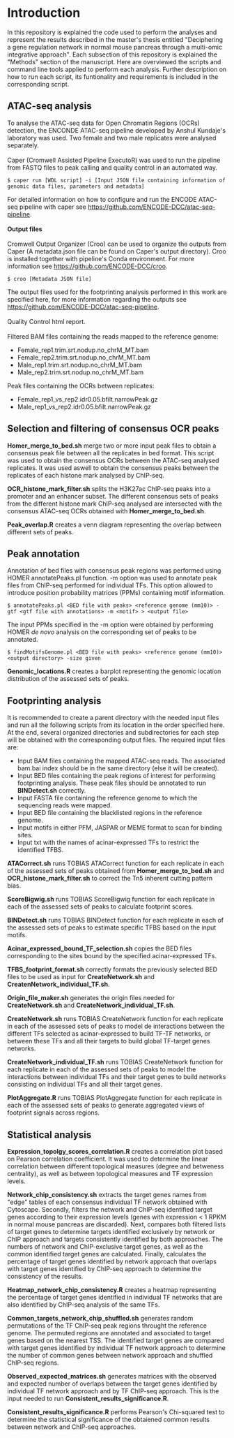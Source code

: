# Introduction

In this repository is explained the code used to perform the analyses and represent the results described in the master's thesis entitled "Deciphering a gene regulation network in normal mouse pancreas through a multi-omic integrative approach". Each subsection of this repository is explained the "Methods" section of the manuscript. Here are overviewed the scripts and command line tools applied to perform each analysis. Further description on how to run each script, its funtionality and requirements is included in the corresponding script.

## ATAC-seq analysis
To analyse the ATAC-seq data for Open Chromatin Regions (OCRs) detection, the ENCONDE ATAC-seq pipeline developed by Anshul Kundaje's laboratory was used. Two female and two male replicates were analysed separately.
<br />
<br />
Caper (Cromwell Assisted Pipeline ExecutoR) was used to run the pipeline from FASTQ files to peak calling and quality control in an automated way.

```
$ caper run [WDL script] -i [Input JSON file containing information of genomic data files, parameters and metadata]
```
For detailed information on how to configure and run the ENCODE ATAC-seq pipeline with caper see https://github.com/ENCODE-DCC/atac-seq-pipeline.
<br />
<br />
**Output files**
<br />
<br />
Cromwell Output Organizer (Croo) can be used to organize the outputs from Caper (A metadata.json file can be found on Caper's output directory). Croo is installed together with pipeline's Conda environment. For more information see https://github.com/ENCODE-DCC/croo.
```
$ croo [Metadata JSON file]
```
The output files used for the footprinting analysis performed in this work are specified here, for more information regarding the outputs see https://github.com/ENCODE-DCC/atac-seq-pipeline. 
<br />
<br />
Quality Control html report.
<br />
<br />
Filtered BAM files containing the reads mapped to the reference genome:
- Female_rep1.trim.srt.nodup.no_chrM_MT.bam
- Female_rep2.trim.srt.nodup.no_chrM_MT.bam
- Male_rep1.trim.srt.nodup.no_chrM_MT.bam
- Male_rep2.trim.srt.nodup.no_chrM_MT.bam

Peak files containing the OCRs between replicates:
- Female_rep1_vs_rep2.idr0.05.bfilt.narrowPeak.gz
- Male_rep1_vs_rep2.idr0.05.bfilt.narrowPeak.gz

## Selection and filtering of consensus OCR peaks
**Homer_merge_to_bed.sh** merge two or more input peak files to obtain a consensus peak file between all the replicates in bed format. This script was used to obtain the consensus OCRs between the ATAC-seq analysed replicates. It was used aswell to obtain the consensus peaks between the replicates of each histone mark analysed by ChIP-seq.

**OCR_histone_mark_filter.sh** splits the H3K27ac ChIP-seq peaks into a promoter and an enhancer subset. The different consensus sets of peaks from the different histone mark ChIP-seq analysed are intersected with the consensus ATAC-seq OCRs obtained with **Homer_merge_to_bed.sh**.

**Peak_overlap.R** creates a venn diagram representing the overlap between different sets of peaks.

## Peak annotation
Annotation of bed files with consensus peak regions was performed using HOMER annotatePeaks.pl function. -m option was used to annotate peak files from ChIP-seq performed for individual TFs. This option allowed to introduce position probability matrices (PPMs) containing motif information.

```
$ annotatePeaks.pl <BED file with peaks> <reference genome (mm10)> -gtf <gtf file with annotations> -m <motif> > <output file>
```
The input PPMs specified in the -m option were obtained by performing HOMER *de novo* analysis on the corresponding set of peaks to be annotated.
```
$ findMotifsGenome.pl <BED file with peaks> <reference genome (mm10)> <output directory> -size given
```

**Genomic_locations.R** creates a barplot representing the genomic location distribution of the assessed sets of peaks.

## Footprinting analysis
It is recommended to create a parent directory with the needed input files and run all the following scripts from its location in the order specified here. At the end, several organized directories and subdirectories for each step will be obtained with the corresponding output files. The required input files are:
- Input BAM files containing the mapped ATAC-seq reads. The associated bam.bai index should be in the same directory (else it will be created).
- Input BED files containing the peak regions of interest for performing footprinting analysis. These peak files should be annotated to run **BINDetect.sh** correctly.
- Input FASTA file containing the reference genome to which the sequencing reads were mapped.
- Input BED file containing the blacklisted regions in the reference genome.
- Input motifs in either PFM, JASPAR or MEME format to scan for binding sites.
- Input txt with the names of acinar-expressed TFs to restrict the identified TFBS.

**ATACorrect.sh** runs TOBIAS ATACorrect function for each replicate in each of the assessed sets of peaks obtained from **Homer_merge_to_bed.sh** and **OCR_histone_mark_filter.sh** to correct the Tn5 inherent cutting pattern bias.

**ScoreBigwig.sh** runs TOBIAS ScoreBigwig function for each replicate in each of the assessed sets of peaks to calculate footprint scores.

**BINDetect.sh** runs TOBIAS BINDetect function for each replicate in each of the assessed sets of peaks to estimate specific TFBS based on the input motifs.

**Acinar_expressed_bound_TF_selection.sh** copies the BED files corresponding to the sites bound by the specified acinar-expressed TFs.

**TFBS_footprint_format.sh** correctly formats the previously selected BED files to be used as input for **CreateNetwork.sh** and **CreatenNetwork_individual_TF.sh**.

**Origin_file_maker.sh** generates the origin files needed for **CreateNetwork.sh** and **CreateNetwork_individual_TF.sh**.

**CreateNetwork.sh** runs TOBIAS CreateNetwork function for each replicate in each of the assessed sets of peaks to model de interactions between the different TFs selected as acinar-expressed to build TF-TF networks, or between these TFs and all their targets to build global TF-target genes networks.

**CreateNetwork_individual_TF.sh** runs TOBIAS CreateNetwork function for each replicate in each of the assessed sets of peaks to model the interactions between individual TFs and their target genes to build networks consisting on individual TFs and all their target genes.

**PlotAggregate.R** runs TOBIAS PlotAggregate function for each replicate in each of the assessed sets of peaks to generate aggregated views of footprint signals across regions.

## Statistical analysis
**Expression_topolgy_scores_correlation.R** creates a correlation plot based on Pearson correlation coefficient. It was used to determine the linear correlation between different topological measures (degree and betweness centrality), as well as between topological measures and TF expression levels.

**Network_chip_consistency.sh** extracts the target genes names from "edge" tables of each consensus individual TF network obtained with Cytoscape. Secondly, filters the network and ChIP-seq identified target genes according to their expression levels (genes with expression < 1 RPKM in normal mouse pancreas are discarded). Next, compares both filtered lists of target genes to determine targets identified exclusively by network or ChIP approach and targets consistently identified by both approaches. The numbers of network and ChIP-exclusive target genes, as well as the common identified target genes are calculated. Finally, calculates the percentage of target genes identified by network approach that overlaps with target genes identified by ChIP-seq approach to determine the consistency of the results.

**Heatmap_network_chip_consistency.R** creates a heatmap representing the percentage of target genes identified in individual TF networks that are also identified by ChIP-seq analysis of the same TFs.

**Common_targets_network_chip_shuffled.sh** generates random permutations of the TF ChIP-seq peak regions throught the reference genome. The permuted regions are annotated and associated to target genes based on the nearest TSS. The identified target genes are compared with target genes identified by individual TF network approach to determine the number of common genes between network approach and shuffled ChIP-seq regions.

**Observed_expected_matrices.sh** generates matrices with the observed and expected number of overlaps between the target genes identified by individual TF network approach and by TF ChIP-seq approach. This is the input needed to run **Consistent_results_significance.R**.

**Consistent_results_significance.R** performs Pearson's Chi-squared test to determine the statistical significance of the obtaiened common results between network and ChIP-seq approaches.

